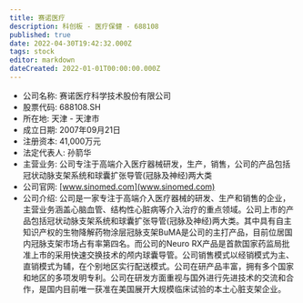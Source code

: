 ```yaml
---
title: 赛诺医疗
description: 科创板 - 医疗保健 - 688108
published: true
date: 2022-04-30T19:42:32.000Z
tags: stock
editor: markdown
dateCreated: 2022-01-01T00:00:00.000Z
---
```


- 公司名称: 赛诺医疗科学技术股份有限公司
- 股票代码: 688108.SH
- 所在地: 天津 - 天津市
- 成立日期: 2007年09月21日
- 注册资本: 41,000万元
- 法定代表人: 孙箭华
- 主营业务: 公司专注于高端介入医疗器械研发，生产，销售，公司的产品包括冠状动脉支架系统和球囊扩张导管(冠脉及神经)两大类
- 公司官网: [www.sinomed.com](www.sinomed.com)
- 公司介绍: 公司是一家专注于高端介入医疗器械的研发、生产和销售的企业，主营业务涵盖心脑血管、结构性心脏病等介入治疗的重点领域。公司上市的产品包括冠状动脉支架系统和球囊扩张导管(冠脉及神经)两大类。其中具有自主知识产权的生物降解药物涂层冠脉支架BuMA是公司的主打产品，目前位居国内冠脉支架市场占有率第四名。而公司的Neuro RX产品是首款国家药监局批准上市的采用快速交换技术的颅内球囊导管。公司销售模式以经销模式为主、直销模式为辅，在个别地区实行配送模式。公司在研产品丰富，拥有多个国家和地区的多项发明专利。公司在研发方面重视与国外进行先进技术的交流和合作，是国内目前唯一获准在美国展开大规模临床试验的本土心脏支架企业。


